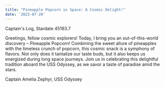 ```yaml
---
title: "Pineapple Popcorn in Space: A Cosmic Delight!"
date: '2023-07-20'
---
```


Captain's Log, Stardate 45193.7

Greetings, fellow cosmic explorers! Today, I bring you an out-of-this-world discovery – Pineapple Popcorn! Combining the sweet allure of pineapples with the timeless crunch of popcorn, this cosmic snack is a symphony of flavors. Not only does it tantalize our taste buds, but it also keeps us energized during long space journeys. Join us in celebrating this delightful tradition aboard the USS Odyssey, as we savor a taste of paradise amid the stars.

Captain Amelia Zephyr, USS Odyssey